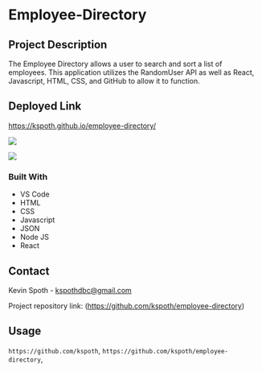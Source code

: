 # Employee-Directory

## Project Description

The Employee Directory allows a user to search and sort a list of employees. This application utilizes the RandomUser API as well as React, Javascript, HTML, CSS, and GitHub to allow it to function.

## Deployed Link

https://kspoth.github.io/employee-directory/

![](https://i.ibb.co/s1gWpcv/Screen-Shot-2021-04-14-at-8-29-40-PM.png)

![](https://i.ibb.co/V3c1MbC/Screen-Shot-2021-04-14-at-8-29-58-PM.png)

### Built With

- VS Code
- HTML
- CSS
- Javascript
- JSON
- Node JS
- React

<!-- CONTACT -->

## Contact

Kevin Spoth - kspothdbc@gmail.com

Project repository link: (https://github.com/kspoth/employee-directory)

## Usage

`https://github.com/kspoth`, `https://github.com/kspoth/employee-directory`,
